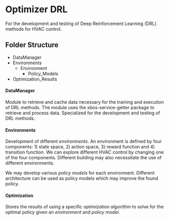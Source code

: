 # Optimizer DRL

For the development and testing of Deep Reinforcement Learning (DRL) methods for HVAC control.

## Folder Structure

* DataManager
* Environments
  + Environment
    + Policy_Models
* Optimization_Results


#### DataManager

Module to retrieve and cache data necessary for the training and execution of DRL methods.
The module uses the xbos-service-getter package to retrieve and process data.
Specialized for the development and testing of DRL methods.

#### Environments

Development of different *environments*.
An environment is defined by four components: 1) state space, 2) action space, 3) reward function and 4) transition function.
We can explore different HVAC control by changing one of the four components.
Different building may also necessitate the use of different environments.

We may develop various *policy models* for each environment.
Different architecture can be used as policy models which may improve the found policy.

#### Optimization

Stores the results of using a specific *optimization algorithm* to solve for the optimal policy given an *environment* and *policy model*.
